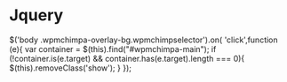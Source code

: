 # Jquery
 $('body .wpmchimpa-overlay-bg.wpmchimpselector').on( 'click',function (e){
	      var container = $(this).find("#wpmchimpa-main");
	      if (!container.is(e.target) && container.has(e.target).length === 0){
	          $(this).removeClass('show');
	      }
	  });
